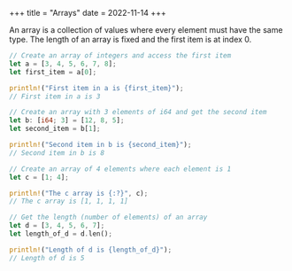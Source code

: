 +++
title = "Arrays"
date = 2022-11-14
+++

An array is a collection of values where every element must have the same type. The length of an array is fixed and the first item is at index 0.

```rust
// Create an array of integers and access the first item
let a = [3, 4, 5, 6, 7, 8];
let first_item = a[0];

println!("First item in a is {first_item}");
// First item in a is 3
```

```rust
// Create an array with 3 elements of i64 and get the second item
let b: [i64; 3] = [12, 8, 5];
let second_item = b[1];

println!("Second item in b is {second_item}");
// Second item in b is 8
```

```rust
// Create an array of 4 elements where each element is 1
let c = [1; 4];

println!("The c array is {:?}", c);
// The c array is [1, 1, 1, 1]
```

```rust
// Get the length (number of elements) of an array
let d = [3, 4, 5, 6, 7];
let length_of_d = d.len();

println!("Length of d is {length_of_d}");
// Length of d is 5
```
